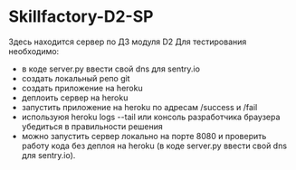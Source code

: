 # Skillfactory-D2-SP
Здесь находится сервер по ДЗ модуля D2
Для тестирования необходимо:
- в коде server.py ввести свой dns для sentry.io
- создать локальный репо git
- создать приложение на heroku
- деплоить сервер на heroku
- запустить приложение на heroku по адресам /success и /fail
- используюя heroku logs --tail или консоль разработчика браузера убедиться в правильности решения
- можно запустить сервер локально на порте 8080 и проверить работу кода без деплоя на heroku (в коде server.py ввести свой dns для sentry.io).
